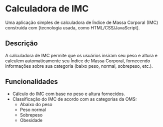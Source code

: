# Calculadora de IMC

Uma aplicação simples de calculadora de Índice de Massa Corporal (IMC) construída com [tecnologia usada, como HTML/CSS/JavaScript].

## Descrição

A calculadora de IMC permite que os usuários insiram seu peso e altura e calculem automaticamente seu Índice de Massa Corporal, fornecendo informações sobre sua categoria (baixo peso, normal, sobrepeso, etc.).

## Funcionalidades
- Cálculo do IMC com base no peso e altura fornecidos.
 - Classificação do IMC de acordo com as categorias da OMS:
    - Abaixo do peso
    - Peso normal
    - Sobrepeso
    - Obesidade
